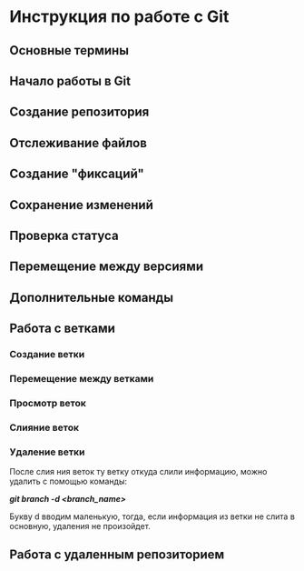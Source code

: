 # Инструкция по работе с Git

## Основные термины

## Начало работы в Git

## Создание репозитория

## Отслеживание файлов

## Создание "фиксаций"

## Сохранение изменений

## Проверка статуса

## Перемещение между версиями

## Дополнительные команды

## Работа с ветками

### Создание ветки

### Перемещение между ветками

### Просмотр веток

### Слияние веток

### Удаление ветки
После слия ния веток ту ветку откуда слили информацию, можно удалить с помощью команды:

*__git branch -d <branch_name>__*

Букву d вводим маленькую, тогда, если информация из ветки не слита в основную, удаления не произойдет.
## Работа с удаленным репозиторием




